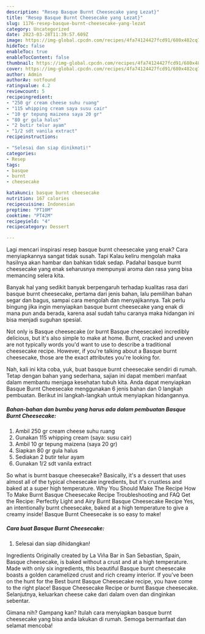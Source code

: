 ```yaml
---
description: "Resep Basque Burnt Cheesecake yang Lezat}"
title: "Resep Basque Burnt Cheesecake yang Lezat}"
slug: 1176-resep-basque-burnt-cheesecake-yang-lezat
category: Uncategorized
date: 2023-03-28T11:39:57.609Z
image: https://img-global.cpcdn.com/recipes/4fa74124427fcd91/680x482cq70/basque-burnt-cheesecake-foto-resep-utama.jpg
hideToc: false
enableToc: true
enableTocContent: false
thumbnail: https://img-global.cpcdn.com/recipes/4fa74124427fcd91/680x482cq70/basque-burnt-cheesecake-foto-resep-utama.jpg
cover: https://img-global.cpcdn.com/recipes/4fa74124427fcd91/680x482cq70/basque-burnt-cheesecake-foto-resep-utama.jpg
author: Admin
authorAv: notfound
ratingvalue: 4.2
reviewcount: 5
recipeingredient:
- "250 gr cream cheese suhu ruang"
- "115 whipping cream saya susu cair"
- "10 gr tepung maizena saya 20 gr"
- "80 gr gula halus"
- "2 butir telur ayam"
- "1/2 sdt vanila extract"
recipeinstructions:

- "Selesai dan siap dinikmati!"
categories:
- Resep
tags:
- basque
- burnt
- cheesecake

katakunci: basque burnt cheesecake 
nutrition: 167 calories
recipecuisine: Indonesian
preptime: "PT10M"
cooktime: "PT42M"
recipeyield: "4"
recipecategory: Dessert

---
```



Lagi mencari inspirasi resep basque burnt cheesecake yang enak? Cara menyiapkannya sangat tidak susah. Tapi Kalau keliru mengolah maka hasilnya akan hambar dan bahkan tidak sedap. Padahal basque burnt cheesecake yang enak seharusnya mempunyai aroma dan rasa yang bisa memancing selera kita.


Banyak hal yang sedikit banyak berpengaruh terhadap kualitas rasa dari basque burnt cheesecake, pertama dari jenis bahan, lalu pemilihan bahan segar dan bagus, sampai cara mengolah dan menyajikannya. Tak perlu bingung jika ingin menyiapkan basque burnt cheesecake yang enak di mana pun anda berada, karena asal sudah tahu caranya maka hidangan ini bisa menjadi suguhan spesial.

Not only is Basque cheesecake (or burnt Basque cheesecake) incredibly delicious, but it&#39;s also simple to make at home. Burnt, cracked and uneven are not typically words you&#39;d want to use to describe a traditional cheesecake recipe. However, if you&#39;re talking about a Basque burnt cheesecake, those are the exact attributes you&#39;re looking for.


Nah, kali ini kita coba, yuk, buat basque burnt cheesecake sendiri di rumah. Tetap dengan bahan yang sederhana, sajian ini dapat memberi manfaat dalam membantu menjaga kesehatan tubuh kita. Anda dapat menyiapkan Basque Burnt Cheesecake menggunakan 6 jenis bahan dan 0 langkah pembuatan. Berikut ini langkah-langkah untuk menyiapkan hidangannya.

<!--inarticleads1-->

##### Bahan-bahan dan bumbu yang harus ada dalam pembuatan Basque Burnt Cheesecake:

1. Ambil 250 gr cream cheese suhu ruang
1. Gunakan 115 whipping cream (saya: susu cair)
1. Ambil 10 gr tepung maizena (saya 20 gr)
1. Siapkan 80 gr gula halus
1. Sediakan 2 butir telur ayam
1. Gunakan 1/2 sdt vanila extract


So what is burnt basque cheesecake? Basically, it&#39;s a dessert that uses almost all of the typical cheesecake ingredients, but it&#39;s crustless and baked at a super high temperature. Why You Should Make The Recipe How To Make Burnt Basque Cheesecake Recipe Troubleshooting and FAQ Get the Recipe: Perfectly Light and Airy Burnt Basque Cheesecake Recipe Yes, an intentionally burnt cheesecake, baked at a high temperature to give a creamy inside! Basque Burnt Cheesecake is so easy to make! 

<!--inarticleads2-->

##### Cara buat Basque Burnt Cheesecake:


1. Selesai dan siap dihidangkan!

Ingredients Originally created by La Viña Bar in San Sebastian, Spain, Basque cheesecake, is baked without a crust and at a high temperature. Made with only six ingredients, this beautiful Basque burnt cheesecake boasts a golden caramelized crust and rich creamy interior. If you&#39;ve been on the hunt for the Best burnt Basque Cheesecake recipe, you have come to the right place! Basque Cheesecake Recipe or burnt Basque cheesecake. Selanjutnya, keluarkan cheese cake dari dalam oven dan dinginkan sebentar. 

Gimana nih? Gampang kan? Itulah cara menyiapkan basque burnt cheesecake yang bisa anda lakukan di rumah. Semoga bermanfaat dan selamat mencoba!
